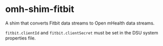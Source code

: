 omh-shim-fitbit
=============

A shim that converts Fitbit data streams to Open mHealth data streams.

`fitbit.clientId` and `fitbit.clientSecret` must be set in the DSU system
properties file.
